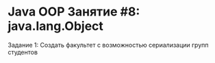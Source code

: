 # Java OOP Занятие #8: java.lang.Object
Задание 1: Создать факультет с возможностью сериализации групп студентов